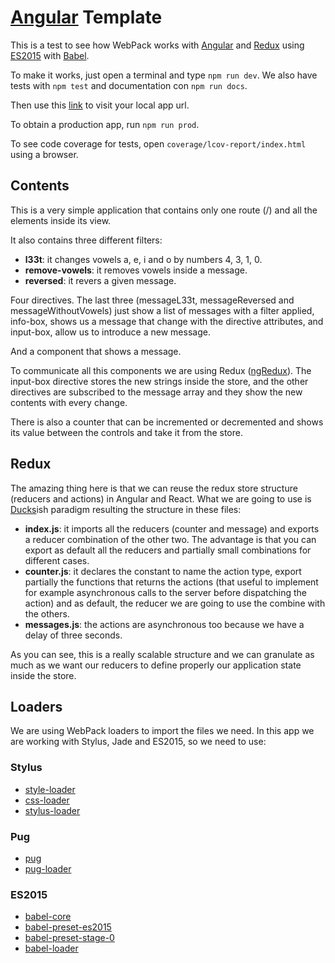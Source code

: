 # [Angular](https://angularjs.org/) Template

This is a test to see how WebPack works with [Angular](https://angularjs.org/) and [Redux](https://github.com/rackt/redux) using [ES2015](http://www.ecma-international.org/ecma-262/6.0/) with [Babel](https://babeljs.io/).

To make it works, just open a terminal and type `npm run dev`. We also have tests with `npm test` and documentation con `npm run docs`.

Then use this [link](http://localhost:8080) to visit your local app url.

To obtain a production app, run `npm run prod`.

To see code coverage for tests, open `coverage/lcov-report/index.html` using a browser.

## Contents

This is a very simple application that contains only one route (/) and all the elements inside its view.

It also contains three different filters:

* __l33t__: it changes vowels a, e, i and o by numbers 4, 3, 1, 0.
* __remove-vowels__: it removes vowels inside a message.
* __reversed__: it revers a given message.

Four directives. The last three (messageL33t, messageReversed and messageWithoutVowels) just show a list of messages with a filter applied, info-box, shows us a message that change with the directive attributes, and input-box, allow us to introduce a new message.

And a component that shows a message.

To communicate all this components we are using Redux ([ngRedux](https://github.com/wbuchwalter/ng-redux)). The input-box directive stores the new strings inside the store, and the other directives are subscribed to the message array and they show the new contents with every change.

There is also a counter that can be incremented or decremented and shows its value between the controls and take it from the store.

## Redux

The amazing thing here is that we can reuse the redux store structure (reducers and actions) in Angular and React. What we are going to use is [Ducks](https://github.com/erikras/ducks-modular-redux)ish paradigm resulting the structure in these files:

* __index.js__: it imports all the reducers (counter and message) and exports a reducer combination of the other two. The advantage is that you can export as default all the reducers and partially small combinations for different cases.
* __counter.js__: it declares the constant to name the action type, export partially the functions that returns the actions (that useful to implement for example asynchronous calls to the server before dispatching the action) and as default, the reducer we are going to use the combine with the others.
* __messages.js__: the actions are asynchronous too because we have a delay of three seconds.

As you can see, this is a really scalable structure and we can granulate as much as we want our reducers to define properly our application state inside the store.

## Loaders

We are using WebPack loaders to import the files we need. In this app we are working with Stylus, Jade and ES2015, so we need to use:

### Stylus

* [style-loader](https://github.com/webpack/style-loader)
* [css-loader](https://github.com/webpack/css-loader)
* [stylus-loader](https://github.com/shama/stylus-loader)

### Pug

* [pug](https://github.com/pugjs/pug)
* [pug-loader](https://github.com/pugjs/pug-loader)

### ES2015

* [babel-core](https://github.com/babel/babel)
* [babel-preset-es2015](https://babeljs.io/docs/plugins/preset-es2015/)
* [babel-preset-stage-0](https://babeljs.io/docs/plugins/preset-stage-0/)
* [babel-loader](https://github.com/babel/babel-loader)
